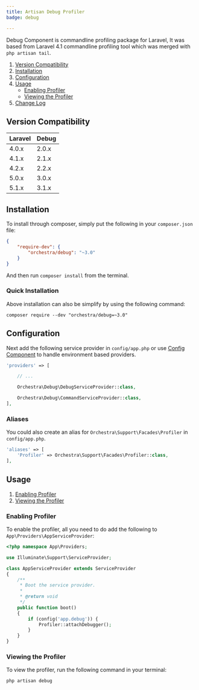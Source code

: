 ```yaml
---
title: Artisan Debug Profiler
badge: debug

---
```


Debug Component is commandline profiling package for Laravel, It was based from Laravel 4.1 commandline profiling tool which was merged with `php artisan tail`.

1. [Version Compatibility](#compatibility)
2. [Installation](#installation)
3. [Configuration](#configuration)
4. [Usage](#usage)
   - [Enabling Profiler](#enabling-profiler)
   - [Viewing the Profiler](#viewing-the-profiler)
5. [Change Log]({doc-url}/components/debug/changes#v3-1)

<a name="compatibility"></a>
## Version Compatibility

Laravel    | Debug
:----------|:----------
 4.0.x     | 2.0.x
 4.1.x     | 2.1.x
 4.2.x     | 2.2.x
 5.0.x     | 3.0.x
 5.1.x     | 3.1.x

<a name="installation"></a>
## Installation

To install through composer, simply put the following in your `composer.json` file:

```json
{
    "require-dev": {
        "orchestra/debug": "~3.0"
    }
}
```

And then run `composer install` from the terminal.

<a name="quick-installation"></a>
### Quick Installation

Above installation can also be simplify by using the following command:

    composer require --dev "orchestra/debug=~3.0"

<a name="configuration"></a>
## Configuration

Next add the following service provider in `config/app.php` or use [Config Component]({doc-url}/components/config) to handle environment based providers.

```php
'providers' => [

    // ...

    Orchestra\Debug\DebugServiceProvider::class,

    Orchestra\Debug\CommandServiceProvider::class,
],
```

### Aliases

You could also create an alias for `Orchestra\Support\Facades\Profiler` in `config/app.php`.

```php
'aliases' => [
    'Profiler' => Orchestra\Support\Facades\Profiler::class,
],
```

<a name="usage"></a>
## Usage

1. [Enabling Profiler](#enabling-profiler)
2. [Viewing the Profiler](#viewing-the-profiler)

<a name="enabling-profiler"></a>
### Enabling Profiler

To enable the profiler, all you need to do add the following to `App\Providers\AppServiceProvider`:

```php
<?php namespace App\Providers;

use Illuminate\Support\ServiceProvider;

class AppServiceProvider extends ServiceProvider
{
    /**
     * Boot the service provider.
     *
     * @return void
     */
    public function boot()
    {
        if (config('app.debug')) {
            Profiler::attachDebugger();
        }
    }
}
```

<a name="viewing-the-profiler"></a>
### Viewing the Profiler

To view the profiler, run the following command in your terminal:

    php artisan debug

